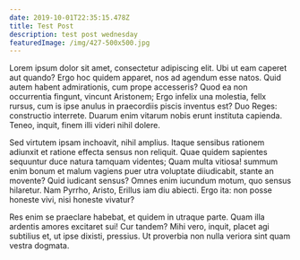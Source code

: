 ```yaml
---
date: 2019-10-01T22:35:15.478Z
title: Test Post
description: test post wednesday
featuredImage: /img/427-500x500.jpg
---
```

Lorem ipsum dolor sit amet, consectetur adipiscing elit. Ubi ut eam caperet aut quando? Ergo hoc quidem apparet, nos ad agendum esse natos. Quid autem habent admirationis, cum prope accesseris? Quod ea non occurrentia fingunt, vincunt Aristonem; Ergo infelix una molestia, fellx rursus, cum is ipse anulus in praecordiis piscis inventus est? Duo Reges: constructio interrete. Duarum enim vitarum nobis erunt instituta capienda. Teneo, inquit, finem illi videri nihil dolere. 

Sed virtutem ipsam inchoavit, nihil amplius. Itaque sensibus rationem adiunxit et ratione effecta sensus non reliquit. Quae quidem sapientes sequuntur duce natura tamquam videntes; Quam multa vitiosa! summum enim bonum et malum vagiens puer utra voluptate diiudicabit, stante an movente? Quid iudicant sensus? Omnes enim iucundum motum, quo sensus hilaretur. Nam Pyrrho, Aristo, Erillus iam diu abiecti. Ergo ita: non posse honeste vivi, nisi honeste vivatur?



Res enim se praeclare habebat, et quidem in utraque parte. Quam illa ardentis amores excitaret sui! Cur tandem? Mihi vero, inquit, placet agi subtilius et, ut ipse dixisti, pressius. Ut proverbia non nulla veriora sint quam vestra dogmata.
